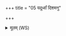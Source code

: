 +++
title = "05 यदूर्ध्वां दिशमनु"

+++
<details><summary>मूलम् (WS)</summary>

यदूर्ध्वां दिशमनु व्यचलद् बृहस्पतिर्भूत्वानु व्यचलद् वषट्कारमन्नादं कृत्वा ।  
वषट्कारेणान्नादेनान्नमत्ति य एवं वेद ॥ ६ ॥
</details>